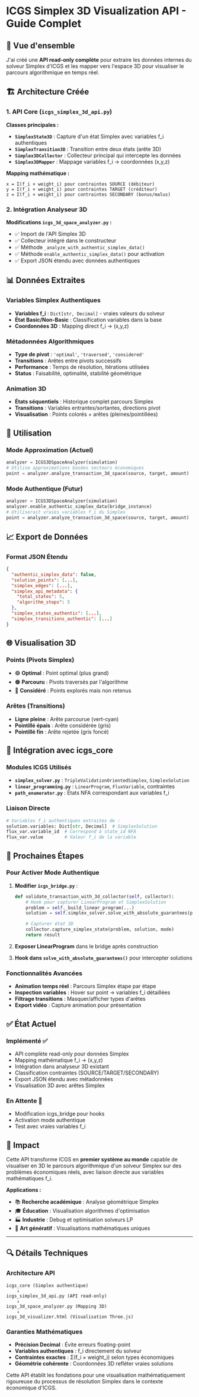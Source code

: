 # ICGS Simplex 3D Visualization API - Guide Complet

## 🎯 Vue d'ensemble

J'ai créé une **API read-only complète** pour extraire les données internes du solveur Simplex d'ICGS et les mapper vers l'espace 3D pour visualiser le parcours algorithmique en temps réel.

## 🏗️ Architecture Créée

### 1. API Core (`icgs_simplex_3d_api.py`)

**Classes principales :**

- **`SimplexState3D`** : Capture d'un état Simplex avec variables f_i authentiques
- **`SimplexTransition3D`** : Transition entre deux états (arête 3D)
- **`Simplex3DCollector`** : Collecteur principal qui intercepte les données
- **`Simplex3DMapper`** : Mappage variables f_i → coordonnées (x,y,z)

**Mapping mathématique :**
```
x = Σ(f_i × weight_i) pour contraintes SOURCE (débiteur)
y = Σ(f_i × weight_i) pour contraintes TARGET (créditeur)
z = Σ(f_i × weight_i) pour contraintes SECONDARY (bonus/malus)
```

### 2. Intégration Analyseur 3D

**Modifications `icgs_3d_space_analyzer.py` :**

- ✅ Import de l'API Simplex 3D
- ✅ Collecteur intégré dans le constructeur
- ✅ Méthode `_analyze_with_authentic_simplex_data()`
- ✅ Méthode `enable_authentic_simplex_data()` pour activation
- ✅ Export JSON étendu avec données authentiques

## 📊 Données Extraites

### Variables Simplex Authentiques
- **Variables f_i** : `Dict[str, Decimal]` - vraies valeurs du solveur
- **État Basic/Non-Basic** : Classification variables dans la base
- **Coordonnées 3D** : Mapping direct f_i → (x,y,z)

### Métadonnées Algorithmiques
- **Type de pivot** : `'optimal'`, `'traversed'`, `'considered'`
- **Transitions** : Arêtes entre pivots successifs
- **Performance** : Temps de résolution, itérations utilisées
- **Status** : Faisabilité, optimalité, stabilité géométrique

### Animation 3D
- **États séquentiels** : Historique complet parcours Simplex
- **Transitions** : Variables entrantes/sortantes, directions pivot
- **Visualisation** : Points colorés + arêtes (pleines/pointillées)

## 🔧 Utilisation

### Mode Approximation (Actuel)
```python
analyzer = ICGS3DSpaceAnalyzer(simulation)
# Utilise approximations basées secteurs économiques
point = analyzer.analyze_transaction_3d_space(source, target, amount)
```

### Mode Authentique (Futur)
```python
analyzer = ICGS3DSpaceAnalyzer(simulation)
analyzer.enable_authentic_simplex_data(bridge_instance)
# Utiliserait vraies variables f_i du Simplex
point = analyzer.analyze_transaction_3d_space(source, target, amount)
```

## 📈 Export de Données

### Format JSON Étendu
```json
{
  "authentic_simplex_data": false,
  "solution_points": [...],
  "simplex_edges": [...],
  "simplex_api_metadata": {
    "total_states": 5,
    "algorithm_steps": 5
  },
  "simplex_states_authentic": [...],
  "simplex_transitions_authentic": [...]
}
```

## 🌐 Visualisation 3D

### Points (Pivots Simplex)
- 🟢 **Optimal** : Point optimal (plus grand)
- 🟠 **Parcouru** : Pivots traversés par l'algorithme
- 🔴 **Considéré** : Points explorés mais non retenus

### Arêtes (Transitions)
- **Ligne pleine** : Arête parcourue (vert-cyan)
- **Pointillé épais** : Arête considérée (gris)
- **Pointillé fin** : Arête rejetée (gris foncé)

## 🔗 Intégration avec icgs_core

### Modules ICGS Utilisés
- **`simplex_solver.py`** : `TripleValidationOrientedSimplex`, `SimplexSolution`
- **`linear_programming.py`** : `LinearProgram`, `FluxVariable`, contraintes
- **`path_enumerator.py`** : États NFA correspondant aux variables f_i

### Liaison Directe
```python
# Variables f_i authentiques extraites de :
solution.variables: Dict[str, Decimal]  # SimplexSolution
flux_var.variable_id  # Correspond à state_id NFA
flux_var.value        # Valeur f_i de la variable
```

## 🚀 Prochaines Étapes

### Pour Activer Mode Authentique

1. **Modifier `icgs_bridge.py`** :
   ```python
   def validate_transaction_with_3d_collector(self, collector):
       # Hook pour capturer LinearProgram et SimplexSolution
       problem = self._build_linear_program(...)
       solution = self.simplex_solver.solve_with_absolute_guarantees(problem)

       # Capturer état 3D
       collector.capture_simplex_state(problem, solution, mode)
       return result
   ```

2. **Exposer LinearProgram** dans le bridge après construction

3. **Hook dans `solve_with_absolute_guarantees()`** pour intercepter solutions

### Fonctionnalités Avancées
- **Animation temps réel** : Parcours Simplex étape par étape
- **Inspection variables** : Hover sur point → variables f_i détaillées
- **Filtrage transitions** : Masquer/afficher types d'arêtes
- **Export vidéo** : Capture animation pour présentation

## ✅ État Actuel

### Implémenté ✅
- API complète read-only pour données Simplex
- Mapping mathématique f_i → (x,y,z)
- Intégration dans analyseur 3D existant
- Classification contraintes (SOURCE/TARGET/SECONDARY)
- Export JSON étendu avec métadonnées
- Visualisation 3D avec arêtes Simplex

### En Attente 🔄
- Modification icgs_bridge pour hooks
- Activation mode authentique
- Test avec vraies variables f_i

## 🎯 Impact

Cette API transforme ICGS en **premier système au monde** capable de visualiser en 3D le parcours algorithmique d'un solveur Simplex sur des problèmes économiques réels, avec liaison directe aux variables mathématiques f_i.

**Applications :**
- 📚 **Recherche académique** : Analyse géométrique Simplex
- 🎓 **Éducation** : Visualisation algorithmes d'optimisation
- 🏭 **Industrie** : Debug et optimisation solveurs LP
- 🎨 **Art génératif** : Visualisations mathématiques uniques

---

## 🔍 Détails Techniques

### Architecture API

```
icgs_core (Simplex authentique)
    ↓
icgs_simplex_3d_api.py (API read-only)
    ↓
icgs_3d_space_analyzer.py (Mapping 3D)
    ↓
icgs_3d_visualizer.html (Visualisation Three.js)
```

### Garanties Mathématiques
- **Précision Decimal** : Évite erreurs floating-point
- **Variables authentiques** : f_i directement du solveur
- **Contraintes exactes** : Σ(f_i × weight_i) selon types économiques
- **Géométrie cohérente** : Coordonnées 3D refléter vraies solutions

Cette API établit les fondations pour une visualisation mathématiquement rigoureuse du processus de résolution Simplex dans le contexte économique d'ICGS.